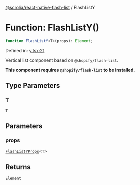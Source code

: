 [@scrolia/react-native-flash-list](../README.md) / FlashListY

# Function: FlashListY()

```ts
function FlashListY<T>(props): Element;
```

Defined in: [y.tsx:21](https://github.com/scrolia/react-native/blob/72dbfebee1489f0d6f88a5ac0f4a4cba7ccca4eb/packages/react-native-flash-list/src/y.tsx#L21)

Vertical list component based on `@shopify/flash-list`.

**This component requires `@shopify/flash-list` to be installed.**

## Type Parameters

### T

`T`

## Parameters

### props

[`FlashListYProps`](../type-aliases/FlashListYProps.md)\<`T`\>

## Returns

`Element`
